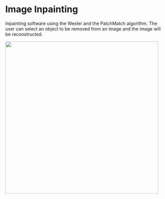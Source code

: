# Image Inpainting
Inpainting software using the Wexler and the PatchMatch algorithm.
The user can select an object to be removed from an image and the image will be reconstructed.

<img align="center" width="480" src="https://github.com/BakaQuy/Inpainting-software/blob/master/Example.png">
